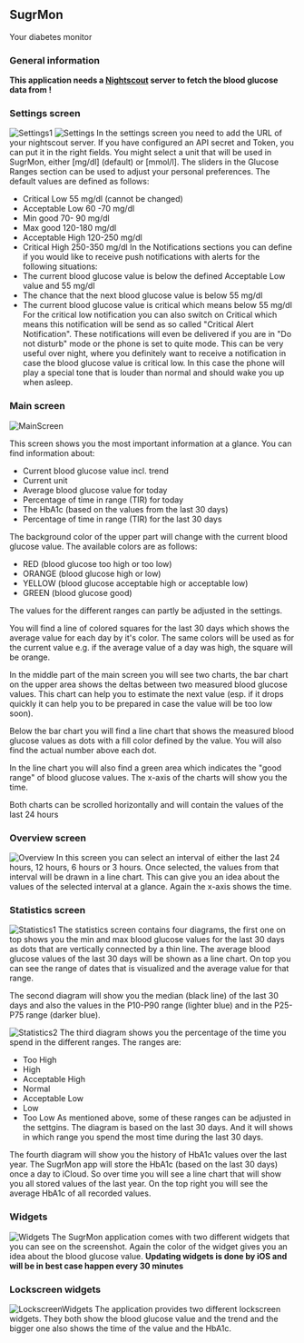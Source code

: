 ## SugrMon
Your diabetes monitor


### General information
<b>This application needs a [Nightscout](https://nightscout.github.io/) server to fetch the blood glucose data from !</b>


### Settings screen
![Settings1](https://github.com/HanSolo/Sugr-Mon/raw/main/screenshots/Settings1.png)
![Settings](https://github.com/HanSolo/Sugr-Mon/raw/main/screenshots/Settings2.png)
In the settings screen you need to add the URL of your nightscout server. If you have configured an 
API secret and Token, you can put it in the right fields.
You might select a unit that will be used in SugrMon, either [mg/dl] (default) or [mmol/l].
The sliders in the Glucose Ranges section can be used to adjust your personal preferences. The default 
values are defined as follows:
- Critical Low         55 mg/dl (cannot be changed)
- Acceptable Low   60 -70 mg/dl
- Min good         70- 90 mg/dl
- Max good        120-180 mg/dl
- Acceptable High 120-250 mg/dl
- Critical High   250-350 mg/dl
In the Notifications sections you can define if you would like to receive push notifications with 
alerts for the following situations:
- The current blood glucose value is below the defined Acceptable Low value and 55 mg/dl
- The chance that the next blood glucose value is below 55 mg/dl
- The current blood glucose value is critical which means below 55 mg/dl
For the critical low notification you can also switch on Critical which means this notification will
be send as so called "Critical Alert Notification". These notifications will even be delivered if you are in
"Do not disturb" mode or the phone is set to quite mode. This can be very useful over night, where you definitely
want to receive a notification in case the blood glucose value is critical low. In this case the phone will play a
special tone that is louder than normal and should wake you up when asleep.


### Main screen
![MainScreen](https://github.com/HanSolo/Sugr-Mon/raw/main/screenshots/MainScreen.png)

This screen shows you the most important information at a glance. You can find information about:
- Current blood glucose value incl. trend
- Current unit
- Average blood glucose value for today
- Percentage of time in range (TIR) for today
- The HbA1c (based on the values from the last 30 days)
- Percentage of time in range (TIR) for the last 30 days

The background color of the upper part will change with the current blood glucose value.
The available colors are as follows:
- RED (blood glucose too high or too low)
- ORANGE (blood glucose high or low)
- YELLOW (blood glucose acceptable high or acceptable low)
- GREEN (blood glucose good)

The values for the different ranges can partly be adjusted in the settings.

You will find a line of colored squares for the last 30 days which shows the average value for
each day by it's color. The same colors will be used as for the current value e.g. if the average
value of a day was high, the square will be orange.

In the middle part of the main screen you will see two charts, the bar chart on the upper area
shows the deltas between two measured blood glucose values. This chart can help you to estimate the
next value (esp. if it drops quickly it can help you to be prepared in case the value will be too low soon).

Below the bar chart you will find a line chart that shows the measured blood glucose values as dots with
a fill color defined by the value. You will also find the actual number above each dot.

In the line chart you will also find a green area which indicates the "good range" of blood glucose values.
The x-axis of the charts will show you the time. 

Both charts can be scrolled horizontally and will contain the values of the last 24 hours


### Overview screen
![Overview](https://github.com/HanSolo/Sugr-Mon/raw/main/screenshots/Overviews.png)
In this screen you can select an interval of either the last 24 hours, 12 hours, 6 hours or 3 hours.
Once selected, the values from that interval will be drawn in a line chart. This can give you an idea
about the values of the selected interval at a glance. Again the x-axis shows the time.

### Statistics screen
![Statistics1](https://github.com/HanSolo/Sugr-Mon/raw/main/screenshots/Statistics1.png)
The statistics screen contains four diagrams, the first one on top shows you the min and max blood
glucose values for the last 30 days as dots that are vertically connected by a thin line.
The average blood glucose values of the last 30 days will be shown as a line chart. On top you can 
see the range of dates that is visualized and the average value for that range.

The second diagram will show you the median (black line) of the last 30 days and also the values in the
P10-P90 range (lighter blue) and in the P25-P75 range (darker blue).

![Statistics2](https://github.com/HanSolo/Sugr-Mon/raw/main/screenshots/Statistics2.png)
The third diagram shows you the percentage of the time you spend in the different ranges. The ranges are:
- Too High
- High
- Acceptable High
- Normal
- Acceptable Low
- Low
- Too Low
As mentioned above, some of these ranges can be adjusted in the settgins. The diagram is based on the
last 30 days. And it will shows in which range you spend the most time during the last 30 days.

The fourth diagram will show you the history of HbA1c values over the last year. The SugrMon app will store
the HbA1c (based on the last 30 days) once a day to iCloud. So over time you will see a line chart that will
show you all stored values of the last year. On the top right you will see the average HbA1c of all recorded
values.

### Widgets
![Widgets](https://github.com/HanSolo/Sugr-Mon/raw/main/screenshots/Widgets.png)
The SugrMon application comes with two different widgets that you can see on the screenshot. Again the
color of the widget gives you an idea about the blood glucose value.
<b> Updating widgets is done by iOS and will be in best case happen every 30 minutes</b>

### Lockscreen widgets
![LockscreenWidgets](https://github.com/HanSolo/Sugr-Mon/raw/main/screenshots/LockscreenWidgets.png)
The application provides two different lockscreen widgets. They both show the blood glucose value and
the trend and the bigger one also shows the time of the value and the HbA1c.
